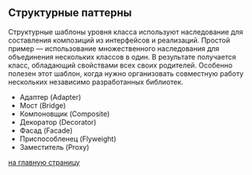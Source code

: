 Структурные паттерны
-------------------------

Структурные шаблоны уровня класса используют наследование для составления композиций из интерфейсов и реализаций. 
Простой пример — использование множественного наследования для объединения нескольких классов в один. 
В результате получается класс, обладающий свойствами всех своих родителей. Особенно полезен этот шаблон, 
когда нужно организовать совместную работу нескольких независимо разработанных библиотек.

 - Адаптер (Adapter)
 - Мост (Bridge)
 - Компоновщик (Composite)
 - Декоратор (Decorator)
 - Фасад (Facade)
 - Приспособленец (Flyweight)
 - Заместитель (Proxy)
 
 [на главную страницу](https://github.com/EvgeniyShipov/patterns)